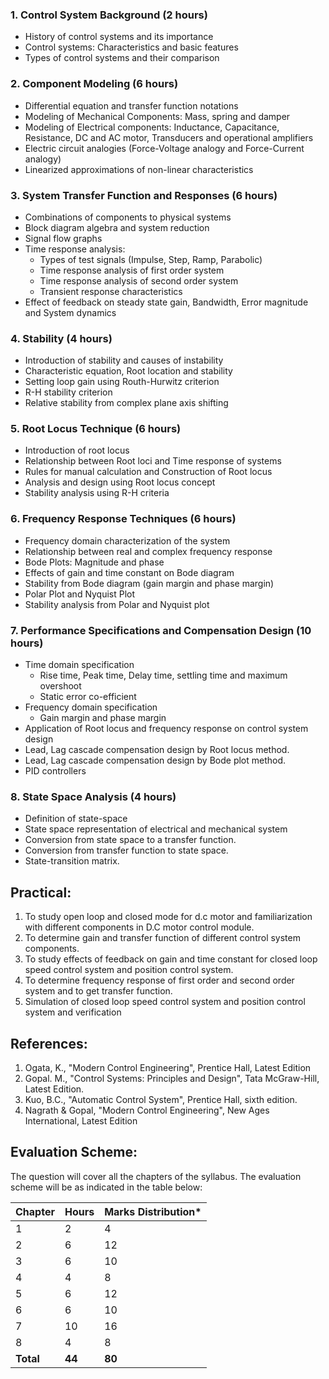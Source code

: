 ### 1. Control System Background (2 hours)

* History of control systems and its importance
* Control systems: Characteristics and basic features
* Types of control systems and their comparison

### 2. Component Modeling (6 hours)

* Differential equation and transfer function notations
* Modeling of Mechanical Components: Mass, spring and damper
* Modeling of Electrical components: Inductance, Capacitance, Resistance, DC and AC motor, Transducers and operational amplifiers
* Electric circuit analogies (Force-Voltage analogy and Force-Current analogy)
* Linearized approximations of non-linear characteristics

### 3. System Transfer Function and Responses (6 hours)

* Combinations of components to physical systems
* Block diagram algebra and system reduction
* Signal flow graphs
* Time response analysis:
    * Types of test signals (Impulse, Step, Ramp, Parabolic)
    * Time response analysis of first order system
    * Time response analysis of second order system
    * Transient response characteristics
* Effect of feedback on steady state gain, Bandwidth, Error magnitude and System dynamics

### 4. Stability (4 hours)

* Introduction of stability and causes of instability
* Characteristic equation, Root location and stability
* Setting loop gain using Routh-Hurwitz criterion
* R-H stability criterion
* Relative stability from complex plane axis shifting

### 5. Root Locus Technique (6 hours)

* Introduction of root locus
* Relationship between Root loci and Time response of systems
* Rules for manual calculation and Construction of Root locus
* Analysis and design using Root locus concept
* Stability analysis using R-H criteria

### 6. Frequency Response Techniques (6 hours)

* Frequency domain characterization of the system
* Relationship between real and complex frequency response
* Bode Plots: Magnitude and phase
* Effects of gain and time constant on Bode diagram
* Stability from Bode diagram (gain margin and phase margin)
* Polar Plot and Nyquist Plot
* Stability analysis from Polar and Nyquist plot

### 7. Performance Specifications and Compensation Design (10 hours)

* Time domain specification
    * Rise time, Peak time, Delay time, settling time and maximum overshoot
    * Static error co-efficient
* Frequency domain specification
    * Gain margin and phase margin
* Application of Root locus and frequency response on control system design
* Lead, Lag cascade compensation design by Root locus method.
* Lead, Lag cascade compensation design by Bode plot method.
* PID controllers

### 8. State Space Analysis (4 hours)

* Definition of state-space
* State space representation of electrical and mechanical system
* Conversion from state space to a transfer function.
* Conversion from transfer function to state space.
* State-transition matrix.

## Practical:

1. To study open loop and closed mode for d.c motor and familiarization with different components in D.C motor control module.
2. To determine gain and transfer function of different control system components.
3. To study effects of feedback on gain and time constant for closed loop speed control system and position control system.
4. To determine frequency response of first order and second order system and to get transfer function.
5. Simulation of closed loop speed control system and position control system and verification

## References:

1. Ogata, K., "Modern Control Engineering", Prentice Hall, Latest Edition
2. Gopal. M., "Control Systems: Principles and Design", Tata McGraw-Hill, Latest Edition.
3. Kuo, B.C., "Automatic Control System", Prentice Hall, sixth edition.
4. Nagrath & Gopal, "Modern Control Engineering", New Ages International, Latest Edition

## Evaluation Scheme:

The question will cover all the chapters of the syllabus. The evaluation scheme will be as indicated in the table below:

| Chapter   | Hours  | Marks Distribution* |
| --------- | ------ | ------------------- |
| 1         | 2      | 4                   |
| 2         | 6      | 12                  |
| 3         | 6      | 10                  |
| 4         | 4      | 8                   |
| 5         | 6      | 12                  |
| 6         | 6      | 10                  |
| 7         | 10     | 16                  |
| 8         | 4      | 8                   |
| **Total** | **44** | **80**              |


